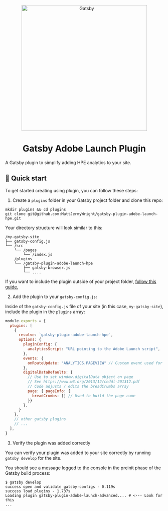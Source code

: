 <p align="center">
  <a href="https://www.gatsbyjs.com">
    <img alt="Gatsby" src="https://hpe-com.github.io/implementation/img/hpe-logo-small.png" width="400" />
  </a>
</p>
<h1 align="center">
  Gatsby Adobe Launch Plugin
</h1>

A Gatsby plugin to simplify adding HPE analytics to your site.

## 🚀 Quick start

To get started creating using plugin, you can follow these steps:

1. Create a `plugins` folder in your Gatsby project folder and clone this repo:

```shell
mkdir plugins && cd plugins
git clone git@github.com:MattJermyWright/gatsby-plugin-adobe-launch-hpe.git
```

Your directory structure will look similar to this:

```text
/my-gatsby-site
├── gatsby-config.js
└── /src
    └── /pages
        └── /index.js
    /plugins
    └── /gatsby-plugin-adobe-launch-hpe
        ├── gatsby-browser.js
        └── ....
```

If you want to include the plugin outside of your project folder, [follow this guide.](https://www.gatsbyjs.com/plugins/gatsby-starter-plugin/)

2. Add the plugin to your `gatsby-config.js`:

Inside of the `gatsby-config.js` file of your site (in this case, `my-gatsby-site`), include the plugin in the `plugins` array:

```javascript
module.exports = {
  plugins: [
    {
      resolve: `gatsby-plugin-adobe-launch-hpe`,
      options: {
        pluginConfig: {
          analyticsScript: "URL pointing to the Adobe Launch script",
        },
        events: {
          onRouteUpdate: "ANALYTICS.PAGEVIEW" // Custom event used for page views in Launch
        },
        digitalDataDefaults: {
          // Use to set window.digitalData object on page
          // See https://www.w3.org/2013/12/ceddl-201312.pdf
          // Code adjusts / edits the breadCrumbs array
          page: { pageInfo: { 
            breadCrumbs: [] // Used to build the page name
          }}
        },
      }
    },
    // other gatsby plugins
    // ...
  ],
}
```

3. Verify the plugin was added correctly

You can verify your plugin was added to your site correctly by running `gatsby develop` for the site.

You should see a message logged to the console in the preinit phase of the Gatsby build process:

```shell
$ gatsby develop
success open and validate gatsby-configs - 0.119s
success load plugins - 1.737s
Loading plugin gatsby-plugin-adobe-launch-advanced.... # <--- Look for this
...
```


